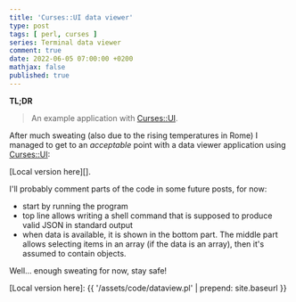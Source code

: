 ```yaml
---
title: 'Curses::UI data viewer'
type: post
tags: [ perl, curses ]
series: Terminal data viewer
comment: true
date: 2022-06-05 07:00:00 +0200
mathjax: false
published: true
---
```


**TL;DR**

> An example application with [Curses::UI][].

After much sweating (also due to the rising temperatures in Rome) I
managed to get to an *acceptable* point with a data viewer application
using [Curses::UI][]:

<script src="https://gitlab.com/polettix/notechs/-/snippets/2343795.js"></script>

[Local version here][].

I'll probably comment parts of the code in some future posts, for now:

- start by running the program
- top line allows writing a shell command that is supposed to produce
  valid JSON in standard output
- when data is available, it is shown in the bottom part. The middle
  part allows selecting items in an array (if the data is an array),
  then it's assumed to contain objects.

Well... enough sweating for now, stay safe!

[Perl]: https://www.perl.org/
[Curses::UI]: https://metacpan.org/pod/Curses::UI
[Local version here]: {{ '/assets/code/dataview.pl' | prepend: site.baseurl }}
